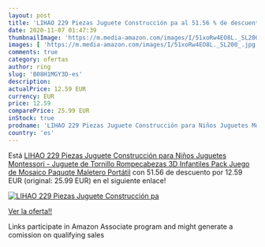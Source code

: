 ```yaml
---
layout: post
title: 'LIHAO 229 Piezas Juguete Construcción pa al 51.56 % de descuento'
date: 2020-11-07 01:47:39
thumbnailImage: 'https://m.media-amazon.com/images/I/51xoRw4EO8L._SL200_.jpg'
images: [ 'https://m.media-amazon.com/images/I/51xoRw4EO8L._SL200_.jpg' ]
comments: true
category: ofertas
author: ring
slug: 'B08H1MGY3D-es'
description:
actualPrice: 12.59 EUR
currency: EUR
price: 12.59
comparePrice: 25.99 EUR
inStock: true
prodname: 'LIHAO 229 Piezas Juguete Construcción para Niños Juguetes Montessori - Juguete de Tornillo Rompecabezas 3D Infantiles  Pack Juego de Mosaico Paquqte Maletero Portátil'
country: 'es'
---
```


Está [LIHAO 229 Piezas Juguete Construcción para Niños Juguetes Montessori - Juguete de Tornillo Rompecabezas 3D Infantiles  Pack Juego de Mosaico Paquqte Maletero Portátil](https://www.amazon.es/dp/B08H1MGY3D/?tag=tolees-21) con 51.56 de descuento por 12.59 EUR (original: 25.99 EUR) en el siguiente enlace!

[![LIHAO 229 Piezas Juguete Construcción pa](https://m.media-amazon.com/images/I/51xoRw4EO8L._SL200_.jpg)](https://www.amazon.es/dp/B08H1MGY3D/?tag=tolees-21)

[Ver la oferta!!](https://www.amazon.es/dp/B08H1MGY3D/?tag=tolees-21)

Links participate in Amazon Associate program and might generate a comission on qualifying sales


